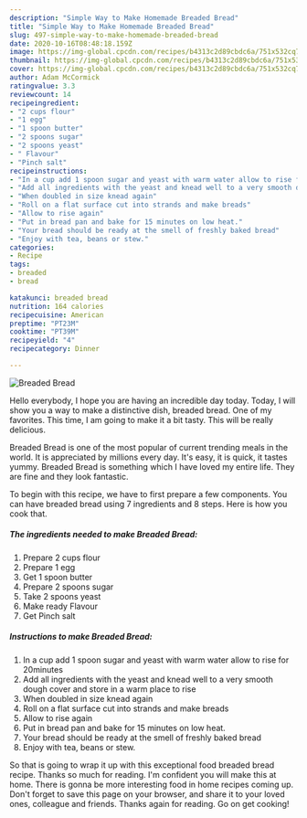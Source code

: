 ```yaml
---
description: "Simple Way to Make Homemade Breaded Bread"
title: "Simple Way to Make Homemade Breaded Bread"
slug: 497-simple-way-to-make-homemade-breaded-bread
date: 2020-10-16T08:48:18.159Z
image: https://img-global.cpcdn.com/recipes/b4313c2d89cbdc6a/751x532cq70/breaded-bread-recipe-main-photo.jpg
thumbnail: https://img-global.cpcdn.com/recipes/b4313c2d89cbdc6a/751x532cq70/breaded-bread-recipe-main-photo.jpg
cover: https://img-global.cpcdn.com/recipes/b4313c2d89cbdc6a/751x532cq70/breaded-bread-recipe-main-photo.jpg
author: Adam McCormick
ratingvalue: 3.3
reviewcount: 14
recipeingredient:
- "2 cups flour"
- "1 egg"
- "1 spoon butter"
- "2 spoons sugar"
- "2 spoons yeast"
- " Flavour"
- "Pinch salt"
recipeinstructions:
- "In a cup add 1 spoon sugar and yeast with warm water allow to rise for 20minutes"
- "Add all ingredients with the yeast and knead well to a very smooth dough cover and store in a warm place to rise"
- "When doubled in size knead again"
- "Roll on a flat surface cut into strands and make breads"
- "Allow to rise again"
- "Put in bread pan and bake for 15 minutes on low heat."
- "Your bread should be ready at the smell of freshly baked bread"
- "Enjoy with tea, beans or stew."
categories:
- Recipe
tags:
- breaded
- bread

katakunci: breaded bread 
nutrition: 164 calories
recipecuisine: American
preptime: "PT23M"
cooktime: "PT39M"
recipeyield: "4"
recipecategory: Dinner

---
```



![Breaded Bread](https://img-global.cpcdn.com/recipes/b4313c2d89cbdc6a/751x532cq70/breaded-bread-recipe-main-photo.jpg)

Hello everybody, I hope you are having an incredible day today. Today, I will show you a way to make a distinctive dish, breaded bread. One of my favorites. This time, I am going to make it a bit tasty. This will be really delicious.

Breaded Bread is one of the most popular of current trending meals in the world. It is appreciated by millions every day. It's easy, it is quick, it tastes yummy. Breaded Bread is something which I have loved my entire life. They are fine and they look fantastic.




To begin with this recipe, we have to first prepare a few components. You can have breaded bread using 7 ingredients and 8 steps. Here is how you cook that.

<!--inarticleads1-->

##### The ingredients needed to make Breaded Bread:

1. Prepare 2 cups flour
1. Prepare 1 egg
1. Get 1 spoon butter
1. Prepare 2 spoons sugar
1. Take 2 spoons yeast
1. Make ready  Flavour
1. Get Pinch salt




<!--inarticleads2-->

##### Instructions to make Breaded Bread:

1. In a cup add 1 spoon sugar and yeast with warm water allow to rise for 20minutes
1. Add all ingredients with the yeast and knead well to a very smooth dough cover and store in a warm place to rise
1. When doubled in size knead again
1. Roll on a flat surface cut into strands and make breads
1. Allow to rise again
1. Put in bread pan and bake for 15 minutes on low heat.
1. Your bread should be ready at the smell of freshly baked bread
1. Enjoy with tea, beans or stew.




So that is going to wrap it up with this exceptional food breaded bread recipe. Thanks so much for reading. I'm confident you will make this at home. There is gonna be more interesting food in home recipes coming up. Don't forget to save this page on your browser, and share it to your loved ones, colleague and friends. Thanks again for reading. Go on get cooking!
